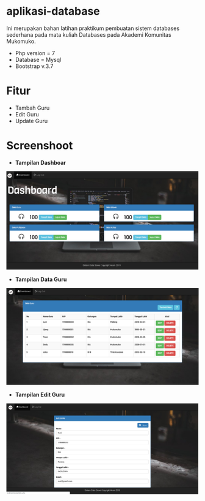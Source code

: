 # aplikasi-database
Ini merupakan bahan latihan praktikum pembuatan sistem databases sederhana pada mata kuliah Databases pada Akademi Komunitas Mukomuko. 
- Php version = 7
- Database = Mysql
- Bootstrap v.3.7
# Fitur
- Tambah Guru
- Edit Guru
- Update Guru
# Screenshoot
- <b>Tampilan Dashboar</b>
<img src="https://raw.githubusercontent.com/dedyods/aplikasi-database/master/screenshoot/dashboard.png">

- <b>Tampilan Data Guru</b>
<img src="https://raw.githubusercontent.com/dedyods/aplikasi-database/master/screenshoot/tampildata.png">

- <b>Tampilan Edit Guru</b>
<img src="https://raw.githubusercontent.com/dedyods/aplikasi-database/master/screenshoot/edit.PNG">






